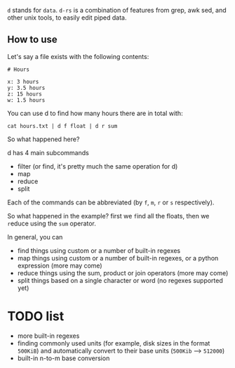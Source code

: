 
`d` stands for `data`. `d-rs` is a combination of features from grep, awk
sed, and other unix tools, to easily edit piped data.

## How to use

Let's say a file exists with the following contents:

```
# Hours

x: 3 hours
y: 3.5 hours
z: 15 hours
w: 1.5 hours
```

You can use d to find how many hours there are in total with:

```
cat hours.txt | d f float | d r sum
```

So what happened here?

d has 4 main subcommands
* filter (or find, it's pretty much the same operation for d)
* map
* reduce
* split

Each of the commands can be abbreviated (by `f`, `m`, `r` or `s` respectively).

So what happened in the example? first we `f`ind all the floats, then we `r`educe
using the `sum` operator.

In general, you can 
* find things using custom or a number of built-in regexes
* map things using custom or a number of built-in regexes, or a python expression (more may come)
* reduce things using the sum, product or join operators (more may come)
* split things based on a single character or word (no regexes supported yet)

# TODO list
* more built-in regexes
* finding commonly used units (for example, disk sizes in the format `500KiB`) and automatically convert to their base units (`500Kib` --> `512000`)
* built-in n-to-m base conversion
